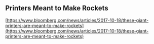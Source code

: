 ## Printers Meant to Make Rockets
  
  [https://www.bloomberg.com/news/articles/2017-10-18/these-giant-printers-are-meant-to-make-rockets](https://www.bloomberg.com/news/articles/2017-10-18/these-giant-printers-are-meant-to-make-rockets)